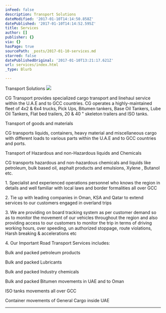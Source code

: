 ```yaml
---
inFeed: false
description: Transport Solutions
dateModified: '2017-01-10T14:14:50.858Z'
datePublished: '2017-01-10T14:14:52.595Z'
title: Services
author: []
publisher: {}
via: {}
hasPage: true
sourcePath: _posts/2017-01-10-services.md
starred: false
datePublishedOriginal: '2017-01-10T13:21:17.621Z'
url: services/index.html
_type: Blurb

---
```

Transport Solutions
![](https://the-grid-user-content.s3-us-west-2.amazonaws.com/cdc87de3-4531-4868-80f2-70eed87ef58d.jpg)

CG Transport provides specialized cargo transport and linehaul service within the U.A.E and to GCC countries. CG operates a highly-maintained fleet of 4x2 & 6x4 trucks, Pick Ups, Bitumen tankers, Base Oil Tankers, Lube Oil Tankers, Flat bed trailers, 20 & 40 " skeleton trailers and ISO tanks.

Transport of goods and materials

CG transports liquids, containers, heavy material and miscellaneous cargo with different loads to various parts within the U.A.E and to GCC countries and ports.

Transport of Hazardous and non-Hazardous liquids and Chemicals

CG transports hazardous and non-hazardous chemicals and liquids like petroleum, bulk based oil, asphalt products and emulsions, Xylene , Butanol etc.

1\. Specialist and experienced operations personnel who knows the region in details and well familiar with local laws and border formalities all over GCC

2\. Tie up with leading companies in Oman, KSA and Qatar to extend services to our customers engaged in overland trips

3\. We are providing on board tracking system as per customer demand so as to monitor the movement of our vehicles throughout the region and also providing access to our customers to monitor the trip in terms of driving working hours, over speeding, un authorized stoppage, route violations, Harsh breaking & accelerations etc

4\. Our Important Road Transport Services includes:

Bulk and packed petroleum products

Bulk and packed Lubricants

Bulk and packed Industry chemicals

Bulk and packed Bitumen movements in UAE and to Oman

ISO tanks movements all over GCC

Container movements of General Cargo inside UAE

---